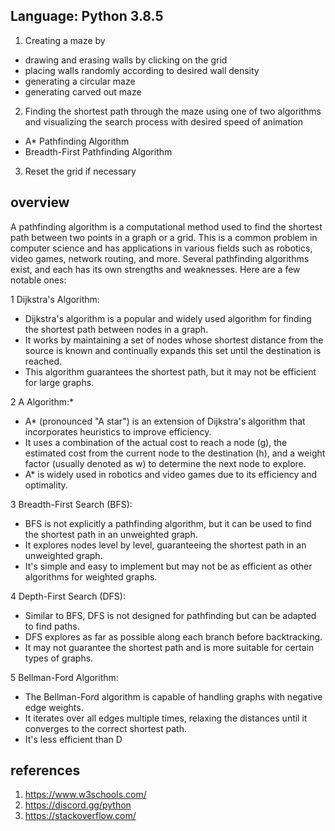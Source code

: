 
## Language: Python 3.8.5
1. Creating a maze by
- drawing and erasing walls by clicking on the grid
- placing walls randomly according to desired wall density
- generating a circular maze
- generating carved out maze
2. Finding the shortest path through the maze using one of two algorithms and visualizing the search process with desired speed of animation
- A\* Pathfinding Algorithm
- Breadth-First Pathfinding Algorithm
3. Reset the grid if necessary

## overview
A pathfinding algorithm is a computational method used to find the shortest path between two points in a graph or a grid. This is a common problem in computer science and has applications in various fields such as robotics, video games, network routing, and more. Several pathfinding algorithms exist, and each has its own strengths and weaknesses. Here are a few notable ones:

1 Dijkstra's Algorithm:
- Dijkstra's algorithm is a popular and widely used algorithm for finding the shortest path between nodes in a graph.
- It works by maintaining a set of nodes whose shortest distance from the source is known and continually expands this set until the destination is reached.
- This algorithm guarantees the shortest path, but it may not be efficient for large graphs.

2 A Algorithm:*
- A* (pronounced "A star") is an extension of Dijkstra's algorithm that incorporates heuristics to improve efficiency.
- It uses a combination of the actual cost to reach a node (g), the estimated cost from the current node to the destination (h), and a weight factor (usually denoted as w) to determine the next node to explore.
- A* is widely used in robotics and video games due to its efficiency and optimality.

3 Breadth-First Search (BFS):
- BFS is not explicitly a pathfinding algorithm, but it can be used to find the shortest path in an unweighted graph.
- It explores nodes level by level, guaranteeing the shortest path in an unweighted graph.
- It's simple and easy to implement but may not be as efficient as other algorithms for weighted graphs.

4 Depth-First Search (DFS):
- Similar to BFS, DFS is not designed for pathfinding but can be adapted to find paths.
- DFS explores as far as possible along each branch before backtracking.
- It may not guarantee the shortest path and is more suitable for certain types of graphs.

5 Bellman-Ford Algorithm:
- The Bellman-Ford algorithm is capable of handling graphs with negative edge weights.
- It iterates over all edges multiple times, relaxing the distances until it converges to the correct shortest path.
- It's less efficient than D

## references
1. https://www.w3schools.com/
2. https://discord.gg/python
3. https://stackoverflow.com/

